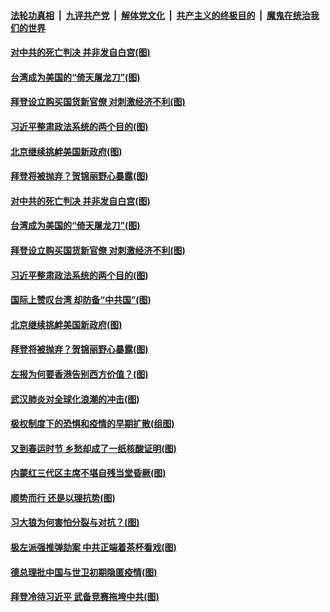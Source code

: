 

####  [法轮功真相](../../../../basic/blob/master/README.md?t=01302031) &nbsp;|&nbsp; [九评共产党](../../../../9ping.md/blob/master/README.md?t=01302031) &nbsp;|&nbsp; [解体党文化](../../../../jtdwh.md/blob/master/README.md?t=01302031)  &nbsp;|&nbsp; [共产主义的终极目的](../../../../gczydzjmd.md/blob/master/README.md?t=01302031) &nbsp;|&nbsp; [魔鬼在统治我们的世界](../../../../mgztzwmdsj.md/blob/master/README.md?t=01302031) 

#### [对中共的死亡判决 并非发自白宫(图)](../pages/p4/960834.md?t=01302031) 

#### [台湾成为美国的“倚天屠龙刀”(图)](../pages/p4/960787.md?t=01302031) 

#### [拜登设立购买国货新官僚 对刺激经济不利(图)](../pages/p4/960684.md?t=01302031) 

#### [习近平整肃政法系统的两个目的(图)](../pages/p4/960792.md?t=01302031) 

#### [北京继续挑衅美国新政府(图)](../pages/p4/960780.md?t=01302031) 

#### [拜登将被抛弃？贺锦丽野心暴露(图)](../pages/p4/960742.md?t=01302031) 

#### [对中共的死亡判决 并非发自白宫(图)](../pages/p4/960834.md?t=01302031) 

#### [台湾成为美国的“倚天屠龙刀”(图)](../pages/p4/960787.md?t=01302031) 

#### [拜登设立购买国货新官僚 对刺激经济不利(图)](../pages/p4/960684.md?t=01302031) 

#### [习近平整肃政法系统的两个目的(图)](../pages/p4/960792.md?t=01302031) 

#### [国际上赞叹台湾 却防备“中共国”(图)](../pages/p4/960783.md?t=01302031) 

#### [北京继续挑衅美国新政府(图)](../pages/p4/960780.md?t=01302031) 


#### [拜登将被抛弃？贺锦丽野心暴露(图)](../pages/p4/960742.md?t=01302031) 

#### [左报为何要香港告别西方价值？(图)](../pages/p4/960674.md?t=01302031) 

#### [武汉肺炎对全球化浪潮的冲击(图)](../pages/p4/960679.md?t=01302031) 


#### [极权制度下的恐惧和疫情的早期扩散(组图)](../pages/p4/960682.md?t=01302031) 

#### [又到春运时节 乡愁却成了一纸核酸证明(图)](../pages/p4/960670.md?t=01302031) 

#### [内蒙红三代区主席不堪自残当堂昏厥(图)](../pages/p4/960668.md?t=01302031) 

#### [顺势而行 还是以理抗势(图)](../pages/p4/960661.md?t=01302031) 

#### [习大狼为何害怕分裂与对抗？(图)](../pages/p4/960659.md?t=01302031) 

#### [极左派强推弹劾案 中共正端着茶杯看戏(图)](../pages/p4/960628.md?t=01302031) 


#### [德总理批中国与世卫初期隐匿疫情(图)](../pages/p4/960594.md?t=01302031) 

#### [拜登冷待习近平 武备竞赛拖垮中共(图)](../pages/p4/960592.md?t=01302031) 

